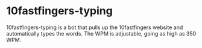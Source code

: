 # 10fastfingers-typing
10fastfingers-typing is a bot that pulls up the 10fastfingers website and automatically types the words. The WPM is adjustable, going as high as 350 WPM.
